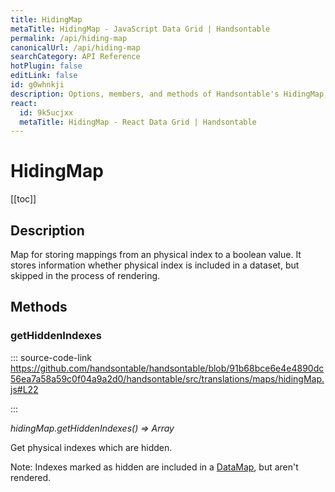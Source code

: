```yaml
---
title: HidingMap
metaTitle: HidingMap - JavaScript Data Grid | Handsontable
permalink: /api/hiding-map
canonicalUrl: /api/hiding-map
searchCategory: API Reference
hotPlugin: false
editLink: false
id: g0whnkji
description: Options, members, and methods of Handsontable's HidingMap API.
react:
  id: 9k5ucjxx
  metaTitle: HidingMap - React Data Grid | Handsontable
---
```


# HidingMap

[[toc]]

## Description

Map for storing mappings from an physical index to a boolean value. It stores information whether physical index is
included in a dataset, but skipped in the process of rendering.


## Methods

### getHiddenIndexes
  
::: source-code-link https://github.com/handsontable/handsontable/blob/91b68bce6e4e4890dc56ea7a58a59c0f04a9a2d0/handsontable/src/translations/maps/hidingMap.js#L22

:::

_hidingMap.getHiddenIndexes() ⇒ Array_

Get physical indexes which are hidden.

Note: Indexes marked as hidden are included in a [DataMap](@/api/dataMap.md), but aren't rendered.


